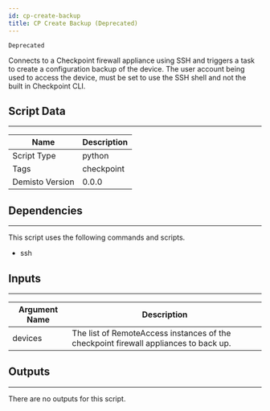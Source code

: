 ```yaml
---
id: cp-create-backup
title: CP Create Backup (Deprecated)
---
```


`Deprecated`

Connects to a Checkpoint firewall appliance using SSH and triggers a task to create a configuration backup of the device. The user account being used to access the device, must be set to use the SSH shell and not the built in Checkpoint CLI. 

## Script Data
---

| **Name** | **Description** |
| --- | --- |
| Script Type | python |
| Tags | checkpoint |
| Demisto Version | 0.0.0 |

## Dependencies
---
This script uses the following commands and scripts.
* ssh

## Inputs
---

| **Argument Name** | **Description** |
| --- | --- |
| devices | The list of RemoteAccess instances of the checkpoint firewall appliances to back up. |

## Outputs
---
There are no outputs for this script.

